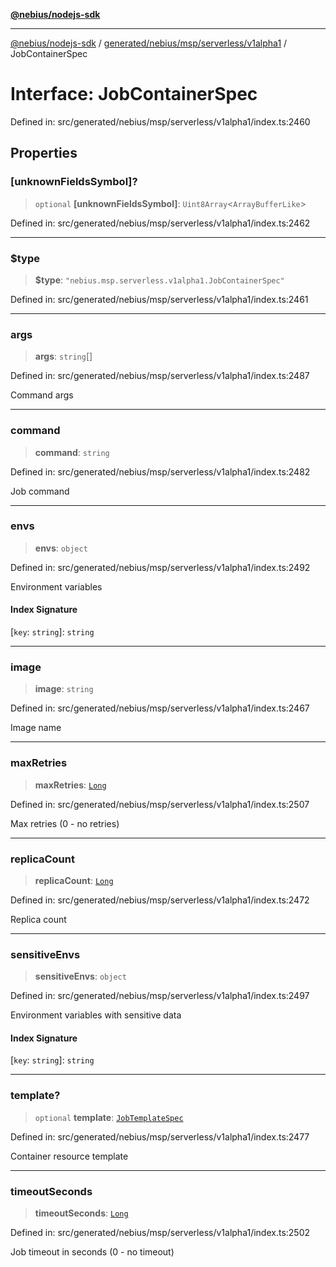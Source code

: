 [**@nebius/nodejs-sdk**](../../../../../../README.md)

***

[@nebius/nodejs-sdk](../../../../../../README.md) / [generated/nebius/msp/serverless/v1alpha1](../README.md) / JobContainerSpec

# Interface: JobContainerSpec

Defined in: src/generated/nebius/msp/serverless/v1alpha1/index.ts:2460

## Properties

### \[unknownFieldsSymbol\]?

> `optional` **\[unknownFieldsSymbol\]**: `Uint8Array`\<`ArrayBufferLike`\>

Defined in: src/generated/nebius/msp/serverless/v1alpha1/index.ts:2462

***

### $type

> **$type**: `"nebius.msp.serverless.v1alpha1.JobContainerSpec"`

Defined in: src/generated/nebius/msp/serverless/v1alpha1/index.ts:2461

***

### args

> **args**: `string`[]

Defined in: src/generated/nebius/msp/serverless/v1alpha1/index.ts:2487

Command args

***

### command

> **command**: `string`

Defined in: src/generated/nebius/msp/serverless/v1alpha1/index.ts:2482

Job command

***

### envs

> **envs**: `object`

Defined in: src/generated/nebius/msp/serverless/v1alpha1/index.ts:2492

Environment variables

#### Index Signature

\[`key`: `string`\]: `string`

***

### image

> **image**: `string`

Defined in: src/generated/nebius/msp/serverless/v1alpha1/index.ts:2467

Image name

***

### maxRetries

> **maxRetries**: [`Long`](../../../../../../runtime/protos/core/classes/Long.md)

Defined in: src/generated/nebius/msp/serverless/v1alpha1/index.ts:2507

Max retries (0 - no retries)

***

### replicaCount

> **replicaCount**: [`Long`](../../../../../../runtime/protos/core/classes/Long.md)

Defined in: src/generated/nebius/msp/serverless/v1alpha1/index.ts:2472

Replica count

***

### sensitiveEnvs

> **sensitiveEnvs**: `object`

Defined in: src/generated/nebius/msp/serverless/v1alpha1/index.ts:2497

Environment variables with sensitive data

#### Index Signature

\[`key`: `string`\]: `string`

***

### template?

> `optional` **template**: [`JobTemplateSpec`](JobTemplateSpec.md)

Defined in: src/generated/nebius/msp/serverless/v1alpha1/index.ts:2477

Container resource template

***

### timeoutSeconds

> **timeoutSeconds**: [`Long`](../../../../../../runtime/protos/core/classes/Long.md)

Defined in: src/generated/nebius/msp/serverless/v1alpha1/index.ts:2502

Job timeout in seconds (0 - no timeout)
